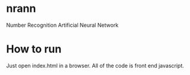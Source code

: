 # nrann
Number Recognition Artificial Neural Network

# How to run
Just open index.html in a browser. All of the code is front end javascript.
